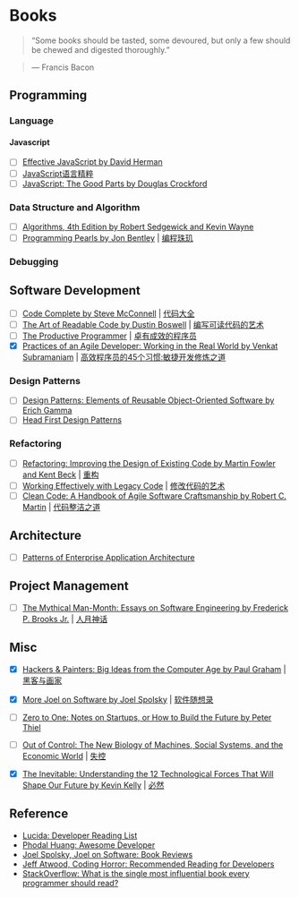 # Books

> “Some books should be tasted, some devoured, but only a few should be chewed and digested thoroughly.”

> ― Francis Bacon



## Programming

### Language

#### Javascript

- [ ] [Effective JavaScript by David Herman](http://www.amazon.com/Effective-JavaScript-Specific-Software-Development/dp/0321812182)
- [ ] [JavaScript语言精粹](https://book.douban.com/subject/3590768/)
- [ ] [JavaScript: The Good Parts by Douglas Crockford](http://www.amazon.com/JavaScript-Good-Parts-Douglas-Crockford/dp/0596517742)

### Data Structure and Algorithm

- [ ] [Algorithms, 4th Edition by Robert Sedgewick and Kevin Wayne](http://algs4.cs.princeton.edu/home/)
- [ ] [Programming Pearls by Jon Bentley](http://www.amazon.com/Programming-Pearls-2nd-Edition-Bentley/dp/0201657880) | [编程珠玑](https://book.douban.com/subject/3227098/)

### Debugging



## Software Development

- [ ] [Code Complete by Steve McConnell](cc2e.com) | [代码大全](https://book.douban.com/subject/2248759/)
- [ ] [The Art of Readable Code by Dustin Boswell](http://www.amazon.com/The-Readable-Code-Theory-Practice/dp/0596802293) | [编写可读代码的艺术](https://book.douban.com/subject/10797189/)
- [ ] [The Productive Programmer](http://www.amazon.com/Productive-Programmer-Theory-Practice-OReilly/dp/0596519788) | [卓有成效的程序员](https://book.douban.com/subject/3558788/)
- [x] [Practices of an Agile Developer: Working in the Real World by Venkat Subramaniam](http://www.amazon.com/Practices-Agile-Developer-Pragmatic-Bookshelf/dp/097451408X) | [高效程序员的45个习惯:敏捷开发修炼之道](https://book.douban.com/subject/4164024/)

### Design Patterns

- [ ] [Design Patterns: Elements of Reusable Object-Oriented Software by Erich Gamma](http://www.amazon.com/Design-Patterns-Elements-Reusable-Object-Oriented/dp/0201633612)
- [ ] [Head First Design Patterns](http://www.amazon.com/Head-First-Design-Patterns-Freeman/dp/0596007124)

### Refactoring

- [ ] [Refactoring: Improving the Design of Existing Code by Martin Fowler and Kent Beck](http://www.amazon.com/Refactoring-Improving-Design-Existing-Code/dp/0201485672a) | [重构](https://book.douban.com/subject/1229923/)
- [ ] [Working Effectively with Legacy Code](http://www.amazon.com/Working-Effectively-Legacy-Michael-Feathers/dp/0131177052) | [修改代码的艺术](https://book.douban.com/subject/2248759/)
- [ ] [Clean Code: A Handbook of Agile Software Craftsmanship by Robert C. Martin](http://www.amazon.com/Clean-Code-Handbook-Software-Craftsmanship/dp/0132350882) | [代码整洁之道](https://book.douban.com/subject/4199741/)

## Architecture

- [ ] [Patterns of Enterprise Application Architecture](http://www.amazon.com/Patterns-Enterprise-Application-Architecture-Martin/dp/0321127420)

## Project Management

- [ ] [The Mythical Man-Month: Essays on Software Engineering by Frederick P. Brooks Jr.](http://www.amazon.com/The-Mythical-Man-Month-Engineering-Anniversary/dp/0201835959) | [人月神话](https://book.douban.com/subject/1102259/)


## Misc

- [x] [Hackers & Painters: Big Ideas from the Computer Age by Paul Graham](http://www.amazon.com/Hackers-Painters-Big-Ideas-Computer/dp/1449389554/) | [黑客与画家](https://book.douban.com/subject/6021440)
- [x] [More Joel on Software by Joel Spolsky](http://www.amazon.com/More-Joel-Software-Occasionally-Developers/dp/1430209879) | [软件随想录](https://book.douban.com/subject/4163938/)
- [ ] [Zero to One: Notes on Startups, or How to Build the Future by Peter Thiel ](http://www.amazon.com/Zero-One-Notes-Startups-Future/dp/0804139296/)
- [ ] [Out of Control: The New Biology of Machines, Social Systems, and the Economic World](http://www.amazon.com/Out-Control-Biology-Machines-Economic/dp/0201483408) | [失控](https://book.douban.com/subject/5375620/)
- [x] [The Inevitable: Understanding the 12 Technological Forces That Will Shape Our Future by Kevin Kelly](http://www.amazon.com/The-Inevitable-Understanding-Technological-Forces/dp/0525428089) | [必然](https://book.douban.com/subject/26658379/)



## Reference
- [Lucida: Developer Reading List](http://lucida.me/blog/developer-reading-list/)
- [Phodal Huang: Awesome Developer](https://github.com/phodal/developer)
- [Joel Spolsky, Joel on Software: Book Reviews ](http://www.joelonsoftware.com/navlinks/fog0000000262.html)
- [Jeff Atwood, Coding Horror: Recommended Reading for Developers](http://blog.codinghorror.com/recommended-reading-for-developers/)
- [StackOverflow: What is the single most influential book every programmer should read?](http://stackoverflow.com/questions/1711/what-is-the-single-most-influential-book-every-programmer-should-read)
